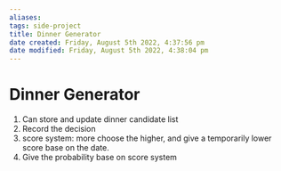 ```yaml
---
aliases: 
tags: side-project 
title: Dinner Generator
date created: Friday, August 5th 2022, 4:37:56 pm
date modified: Friday, August 5th 2022, 4:38:04 pm
---
```


# Dinner Generator

1. Can store and update dinner candidate list
2. Record the decision
3. score system: more choose the higher, and give a temporarily lower score base on the date.
4. Give the probability base on score system